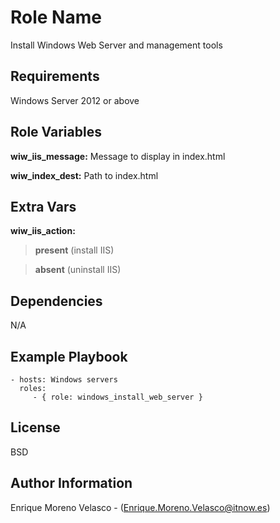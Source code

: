 Role Name
=========

Install Windows Web Server and management tools

Requirements
------------

Windows Server 2012 or above

Role Variables
--------------
**wiw_iis_message:** Message to display in index.html

**wiw_index_dest:** Path to index.html

Extra Vars
--------------
**wiw_iis_action:**

>**present** (install IIS)

>**absent**  (uninstall IIS)

Dependencies
------------

N/A

Example Playbook
----------------

    - hosts: Windows servers
      roles:
         - { role: windows_install_web_server }

License
-------

BSD

Author Information
------------------

Enrique Moreno Velasco - (Enrique.Moreno.Velasco@itnow.es)